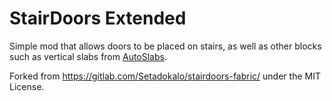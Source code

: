 # StairDoors Extended

Simple mod that allows doors to be placed on stairs, as well as other blocks such as vertical slabs from [AutoSlabs](https://github.com/Andrew6rant/Auto-Slabs).

Forked from https://gitlab.com/Setadokalo/stairdoors-fabric/ under the MIT License.